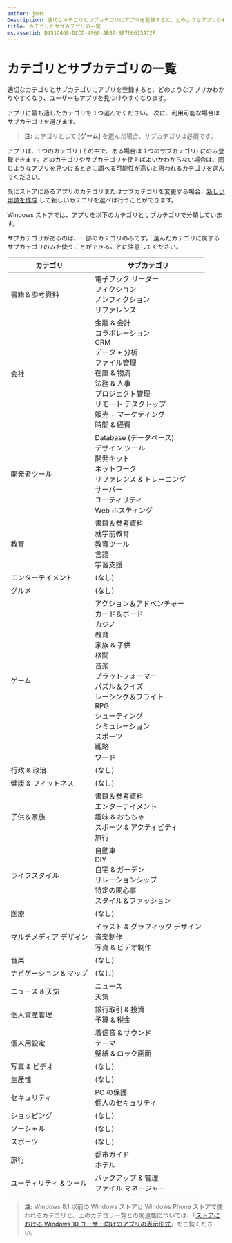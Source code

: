 ```yaml
---
author: jnHs
Description: 適切なカテゴリとサブカテゴリにアプリを登録すると、どのようなアプリかわかりやすくなり、ユーザーもアプリを見つけやすくなります。
title: カテゴリとサブカテゴリの一覧
ms.assetid: D451C468-DCCD-4966-AB87-8E766615A72F
---
```


# カテゴリとサブカテゴリの一覧


適切なカテゴリとサブカテゴリにアプリを登録すると、どのようなアプリかわかりやすくなり、ユーザーもアプリを見つけやすくなります。

アプリに最も適したカテゴリを 1 つ選んでください。 次に、利用可能な場合はサブカテゴリを選びます。

> **注:** カテゴリとして **[ゲーム]** を選んだ場合、サブカテゴリは必須です。

 

アプリは、1 つのカテゴリ (その中で、ある場合は 1 つのサブカテゴリ) にのみ登録できます。どのカテゴリやサブカテゴリを使えばよいかわからない場合は、同じようなアプリを見つけるときに調べる可能性が高いと思われるカテゴリを選んでください。

既にストアにあるアプリのカテゴリまたはサブカテゴリを変更する場合、[新しい申請を作成](app-submissions.md) して新しいカテゴリを選べば行うことができます。

Windows ストアでは、アプリを以下のカテゴリとサブカテゴリで分類しています。

サブカテゴリがあるのは、一部のカテゴリのみです。 選んだカテゴリに属するサブカテゴリのみを使うことができることに注意してください。


| カテゴリ                    | サブカテゴリ                                       |
|-----------------------------|---------------------------------------------------|
| 書籍＆参考資料           | 電子ブック リーダー <br> フィクション <br> ノンフィクション <br> リファレンス |
| 会社                    | 金融 & 会計 <br> コラボレーション <br> CRM <br> データ + 分析 <br> ファイル管理 <br> 在庫 & 物流 <br> 法務 & 人事 <br> プロジェクト管理 <br> リモート デスクトップ <br> 販売 + マーケティング <br> 時間 & 経費 |
| 開発者ツール             | Database (データベース) <br> デザイン ツール <br> 開発キット <br> ネットワーク <br> リファレンス & トレーニング <br> サーバー <br> ユーティリティ <br> Web ホスティング |
| 教育                   | 書籍＆参考資料 <br> 就学前教育 <br> 教育ツール <br> 言語 <br> 学習支援 |
| エンターテイメント               | (なし)                                            |
| グルメ               | (なし)                                            |
| ゲーム                       | アクション＆アドベンチャー <br> カード＆ボード <br> カジノ <br> 教育 <br> 家族 & 子供 <br> 格闘 <br> 音楽 <br> プラットフォーマー <br> パズル＆クイズ <br> レーシング＆フライト <br> RPG <br> シューティング <br> シミュレーション <br> スポーツ <br> 戦略 <br> ワード |
| 行政 & 政治       | (なし)                                            |
| 健康 & フィットネス            | (なし)                                            |
| 子供＆家族               | 書籍＆参考資料 <br> エンターテイメント <br> 趣味 & おもちゃ <br> スポーツ & アクティビティ <br> 旅行 |
| ライフスタイル                   | 自動車 <br> DIY <br> 自宅 & ガーデン <br> リレーションシップ <br> 特定の関心事 <br> スタイル＆ファッション |
| 医療                     | (なし)                                            |
| マルチメディア デザイン           | イラスト & グラフィック デザイン <br> 音楽制作 <br> 写真 & ビデオ制作 |
| 音楽                       | (なし)                                            |
| ナビゲーション & マップ           | (なし)                                            |
| ニュース & 天気              | ニュース <br> 天気                                 |
| 個人資産管理            | 銀行取引 & 投資 <br> 予算 & 税金      |
| 個人用設定             | 着信音 & サウンド <br> テーマ <br> 壁紙 & ロック画面 |
| 写真 & ビデオ               | (なし)                                            |
| 生産性                | (なし)                                            |
| セキュリティ                    | PC の保護 <br> 個人のセキュリティ <br>         |
| ショッピング                    | (なし)                                            |
| ソーシャル                      | (なし)                                            |
| スポーツ                      | (なし)                                            |
| 旅行                      | 都市ガイド <br> ホテル                           |
| ユーティリティ & ツール           | バックアップ & 管理 <br> ファイル マネージャー                |
 

> **注:** Windows 8.1 以前の Windows ストアと Windows Phone ストアで使われるカテゴリと、上のカテゴリ一覧との関連性については、「[ストアにおける Windows 10 ユーザー向けのアプリの表示形式](how-your-app-appears-in-the-store-for-windows-10-customers.md#category-changes)」をご覧ください。



<!--HONumber=May16_HO2-->


